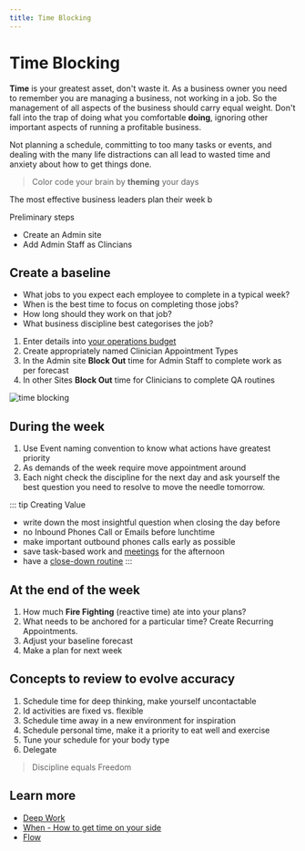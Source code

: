 ```yaml
---
title: Time Blocking
---
```


# Time Blocking

**Time** is your greatest asset, don't waste it. As a business owner you need to remember you are managing a business, not working in a job. So the management of all aspects of the business should carry equal weight. Don't fall into the trap of doing what you comfortable **doing**, ignoring other important aspects of running a profitable business.

Not planning a schedule, committing to too many tasks or events, and dealing with the many life distractions can all lead to wasted time and anxiety about how to get things done.

> Color code your brain by **theming** your days

The most effective business leaders plan their week b

Preliminary steps

- Create an Admin site
- Add Admin Staff as Clincians

## Create a baseline

- What jobs to you expect each employee to complete in a typical week?
- When is the best time to focus on completing those jobs?
- How long should they work on that job?
- What business discipline best categorises the job?

1. Enter details into [your operations budget](../finances/create-a-cashflow-forecast.md)
2. Create appropriately named Clinician Appointment Types
3. In the Admin site **Block Out** time for Admin Staff to complete work as per forecast
4. In other Sites **Block Out** time for Clinicians to complete QA routines

![time blocking](https://drive.google.com/uc?id=1agILVkkPyRAkjOZaLCRW4Ivt3N6mFVgv)

## During the week

1. Use Event naming convention to know what actions have greatest priority
2. As demands of the week require move appointment around
3. Each night check the discipline for the next day and ask yourself the best question you need to resolve to move the needle tomorrow.

::: tip Creating Value

- write down the most insightful question when closing the day before
- no Inbound Phones Call or Emails before lunchtime
- make important outbound phones calls early as possible
- save task-based work and [meetings](../effective-meetings.md) for the afternoon
- have a [close-down routine](/features/workflows/staff-management/how-to-create-operations-checklists/)
  :::

## At the end of the week

1. How much **Fire Fighting** (reactive time) ate into your plans?
2. What needs to be anchored for a particular time? Create Recurring Appointments.
3. Adjust your baseline forecast
4. Make a plan for next week

## Concepts to review to evolve accuracy

1. Schedule time for deep thinking, make yourself uncontactable
2. Id activities are fixed vs. flexible
3. Schedule time away in a new environment for inspiration
4. Schedule personal time, make it a priority to eat well and exercise
5. Tune your schedule for your body type
6. Delegate

> Discipline equals Freedom

## Learn more

- [Deep Work](https://www.youtube.com/watch?v=gTaJhjQHcf8)
- [When - How to get time on your side](https://www.strategy-business.com/article/How-to-Get-Time-on-Your-Side?gko=501ef)
- [Flow](https://www.ted.com/talks/mihaly_csikszentmihalyi_flow_the_secret_to_happiness?language=en)
